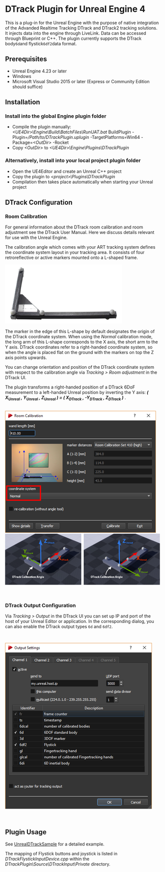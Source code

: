 # DTrack Plugin for Unreal Engine 4

This is a plug-in for the Unreal Engine with the purpose of native integration of the Advanded Realtime Tracking DTrack and DTrack2 tracking solutions. It injects data into the engine through LiveLink. Data can be accessed through Blueprint or C++. The plugin currently supports the DTrack body`6d`and flystick`6df2`data format.


## Prerequisites

- Unreal Engine 4.23 or later
- Windows
- Microsoft Visual Studio 2015 or later (Express or Community Edition should suffice)


## Installation


### Install into the global Engine plugin folder
- Compile the plugin manually:<br> *&lt;UE4Dir&gt;\Engine\Build\BatchFiles\RunUAT.bat* BuildPlugin -Plugin=*/Path/to/DTrackPlugin.uplugin* -TargetPlatforms=Win64 -Package=*&lt;OutDir&gt;* -Rocket
- Copy *&lt;OutDir&gt;* to *&lt;UE4Dir&gt;\Engine\Plugins\DTrackPlugin*



### Alternatively, install into your local project plugin folder
- Open the UE4Editor and create an Unreal C++ project
- Copy the plugin to *&lt;project&gt;\Plugins\DTrackPlugin*
- Compilation then takes place automatically when starting your Unreal project



## DTrack Configuration

### Room Calibration

For general information about the DTrack room calibration and room adjustment see the DTrack User Manual.
Here we discuss details relevant for use with the Unreal Engine.

The calibration angle which comes with your ART tracking system defines the coordinate system layout in your tracking area.
It consists of four retroreflective or active markers mounted onto a L-shaped frame.

![DTrack calibration angle](Doc/images/calibration-angle.PNG)

The marker in the edge of this L-shape by default designates the origin of the DTrack coordinate system.
When using the _Normal_ calibration mode, the long arm of this L-shape corresponds to the X axis, the short arm to the Y axis.
DTrack coordinates refer to a right-handed coordinate system, so when the angle is placed flat on the ground with the markers on top the Z axis points upwards.

You can change orientation and position of the DTrack coordinate system with respect to the calibration angle via _Tracking > Room adjustment_ in the DTrack UI.


The plugin transforms a right-handed position of a DTrack 6DoF measurement to a left-handed Unreal position  by inverting the Y axis:
***( X<sub>Unreal</sub> , Y<sub>Unreal</sub> , Z<sub>Unreal</sub> ) = ( X<sub>DTrack</sub> , -Y<sub>DTrack</sub> , Z<sub>DTrack</sub> )*** .
<br><br>

![DTrack room calibration dialog](Doc/images/dtrack-roomcal.PNG)
![DTrack and Unreal coordinates systems](Doc/images/coords-dtrack+unreal.png)



<br>


### DTrack Output Configuration

Via _Tracking > Output_ in the DTrack UI you can set up IP and port of the host of your Unreal Editor or application.
In the corresponding dialog, you can also enable the DTrack output types `6d` and `6df2`.

<br>

![DTrack output dialog](Doc/images/dtrack-output.PNG)

<br>


## Plugin Usage

See [UnrealDTrackSample](https://www.github.com/ar-tracking/UnrealDTrackSample) for a detailed example.

The mapping of Flystick buttons and joystick is listed in *DTrackFlystickInputDevice.cpp* within the *DTrackPlugin\Source\DTrackInput\Private* directory.


